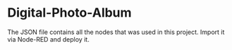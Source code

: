 # Digital-Photo-Album

The JSON file contains all the nodes that was used in this project. Import it via Node-RED and deploy it.